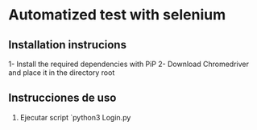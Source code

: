 # Automatized test with selenium

## Installation instrucions

1- Install the required dependencies with PiP
2- Download Chromedriver and place it in the directory root

## Instrucciones de uso

1. Ejecutar script `python3 Login.py

